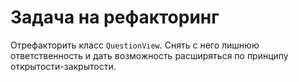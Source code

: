 # Задача на рефакторинг

Отрефакторить класс `QuestionView`. Снять с него лишнюю ответственность и дать возможность расширяться по принципу
открытости-закрытости.
